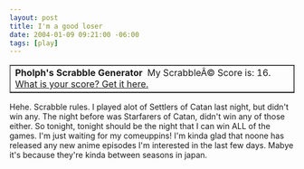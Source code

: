 ```yaml
---
layout: post
title: I'm a good loser
date: 2004-01-09 09:21:00 -06:00
tags: [play]
---
```

<table border="1" align="center">
<tbody>
<tr>
<td><strong>Pholph's Scrabble Generator</strong>
<img src="http://www.solfire.com/scrabble/j.gif" alt="" /><img src="http://www.solfire.com/scrabble/a.gif" alt="" /><img src="http://www.solfire.com/scrabble/m.gif" alt="" /><img src="http://www.solfire.com/scrabble/u.gif" alt="" /><img src="http://www.solfire.com/scrabble/r.gif" alt="" /><img src="http://www.solfire.com/scrabble/a.gif" alt="" /><img src="http://www.solfire.com/scrabble/a.gif" alt="" />
My ScrabbleÂ© Score is: 16.
<a href="http://www.solfire.com/scrabble/">What is your score? Get it here.</a></td>
</tr>
</tbody>
</table>
<!--more-->
Hehe. Scrabble rules.  I played alot of Settlers of Catan last night, but didn't win any.  The night before was Starfarers of Catan, didn't win any of those either.  So tonight, tonight should be the night that I can win ALL of the games.   I'm just waiting for my comeuppins!   I'm kinda glad that noone has released any new anime episodes I'm interested in the last few days.  Mabye it's because they're kinda between seasons in japan.
